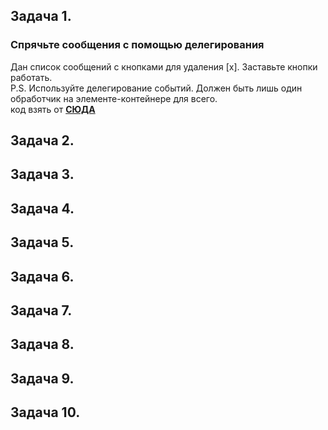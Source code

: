 ## Задача 1.   
###  Спрячьте сообщения с помощью делегирования  
Дан список сообщений с кнопками для удаления [x]. Заставьте кнопки работать.  
P.S. Используйте делегирование событий. Должен быть лишь один обработчик на элементе-контейнере для всего.  
код взять от  **[СЮДА ](https://plnkr.co/edit/7n3obk1PsA8VrNOs?p=preview&preview)**  



## Задача 2.   
### 

## Задача 3.   
### 

## Задача 4.   
### 

## Задача 5.   
### 

## Задача 6.   
### 

## Задача 7.   
### 

## Задача 8.   
### 

## Задача 9.   
### 

## Задача 10.   
### 




